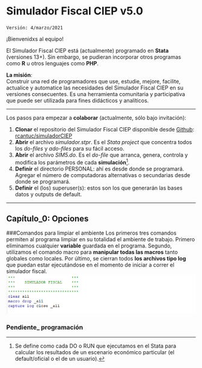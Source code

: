# Simulador Fiscal CIEP v5.0

	Versión: 4/marzo/2021

¡Bienvenidxs al equipo!

El Simulador Fiscal CIEP está (actualmente) programado en **Stata** (versiones 13+). Sin embargo, se pudieran incorporar otros programas como **R** u otros lenguajes como **PHP**.


**La misión**:  
Construir una red de programadores que use, estudie, mejore, facilite, actualice y automatice las necesidades del Simulador Fiscal CIEP en su versiones consecuentes. Es una herramienta comunitaria y participativa que puede ser utilizada para fines didácticos y analíticos.

---

Los pasos para empezar a **colaborar** (actualmente, sólo bajo invitación):

1. **Clonar** el repositorio del Simulador Fiscal CIEP disponible desde [Github][]: [rcantuc/simuladorCIEP][simuladorCIEP]
2. **Abrir** el archivo *simulador.stpr*. Es el *Stata project* que concentra todos los *do-files* y *ado-files* para su fácil acceso.
3. **Abrir** el archivo *SIM5.do*. Es el *do-file* que arranca, genera, controla y modifica los parámetros de cada **simulación**[^1].
4. **Definir** el directorio PERSONAL: ahí es desde donde se programará. Agregar el número de computadoras alternativas o secundarias desde donde se programará.
5. **Definir** el (los) superuser(s): estos son los que generarán las bases datos y outputs de default.

---
## Capítulo_0: Opciones
###Comandos para limpiar el ambiente 
Los primeros tres comandos permiten al programa limpiar en su totalidad el ambiente de trabajo. Primero eliminamos cualquier **variable** guardada en el programa. Segundo, utilizamos el comando macro para **manipular todas las macros** tanto globales como locales.  Por último, se cierran todos **los archivos tipo log** que puedan estar ejecutándose en el momento de iniciar a correr el simulador fiscal.  
![limpiador](/Images/Cap_0/Limpiador.PNG)

### Pendiente_ programación







[^1]: Se define como cada DO o RUN que ejecutamos en el Stata para calcular los resultados de un escenario económico particular (el default/oficial o el de un usuario).

[Github]:https://github.com/

[simuladorCIEP]:https://github.com/rcantuc/simuladorCIEP

